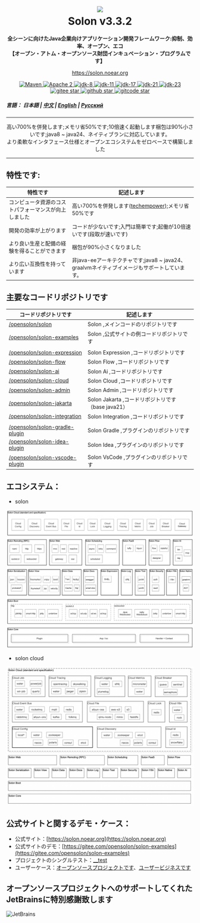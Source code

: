 <h1 align="center" style="text-align:center;">
<img src="solon_icon.png" width="128" />
<br />
Solon v3.3.2
</h1>
<p align="center">
	<strong>全シーンに向けたJava企業向けアプリケーション開発フレームワーク:抑制、効率、オープン、エコ</strong>
    <br/>
    <strong>【オープン・アトム・オープンソース財団インキュベーション・プログラムです】</strong>
</p>
<p align="center">
	<a href="https://solon.noear.org/">https://solon.noear.org</a>
</p>

<p align="center">
    <a target="_blank" href="https://central.sonatype.com/search?q=org.noear%3Asolon-parent">
        <img src="https://img.shields.io/maven-central/v/org.noear/solon.svg?label=Maven%20Central" alt="Maven" />
    </a>
    <a target="_blank" href="LICENSE">
		<img src="https://img.shields.io/:License-Apache2-blue.svg" alt="Apache 2" />
	</a>
    <a target="_blank" href="https://www.oracle.com/java/technologies/javase/javase-jdk8-downloads.html">
		<img src="https://img.shields.io/badge/JDK-8-green.svg" alt="jdk-8" />
	</a>
    <a target="_blank" href="https://www.oracle.com/java/technologies/javase/jdk11-archive-downloads.html">
		<img src="https://img.shields.io/badge/JDK-11-green.svg" alt="jdk-11" />
	</a>
    <a target="_blank" href="https://www.oracle.com/java/technologies/javase/jdk17-archive-downloads.html">
		<img src="https://img.shields.io/badge/JDK-17-green.svg" alt="jdk-17" />
	</a>
    <a target="_blank" href="https://www.oracle.com/java/technologies/javase/jdk21-archive-downloads.html">
		<img src="https://img.shields.io/badge/JDK-21-green.svg" alt="jdk-21" />
	</a>
    <a target="_blank" href="https://www.oracle.com/java/technologies/javase/jdk23-archive-downloads.html">
		<img src="https://img.shields.io/badge/JDK-23-green.svg" alt="jdk-23" />
	</a>
    <br />
    <a target="_blank" href='https://gitee.com/opensolon/solon/stargazers'>
		<img src='https://gitee.com/opensolon/solon/badge/star.svg' alt='gitee star'/>
	</a>
    <a target="_blank" href='https://github.com/opensolon/solon/stargazers'>
		<img src="https://img.shields.io/github/stars/opensolon/solon.svg?style=flat&logo=github" alt="github star"/>
	</a>
    <a target="_blank" href='https://gitcode.com/opensolon/solon/stargazers'>
		<img src='https://gitcode.com/opensolon/solon/star/badge.svg' alt='gitcode star'/>
	</a>
</p>


##### 言語： 日本語 | [中文](README_CN.md) | [English](README_EN.md) | [Русский](README_RU.md)

<hr />
<p align="center">
高い700%を併発します;メモリ省50%です;10倍速く起動します梱包は90%小さいです;java8 ~ java24、ネイティブランに対応しています。
<br/>
より柔軟なインタフェース仕様とオープンエコシステムをゼロベースで構築しました
</p>
<hr />

## 特性です:


| 特性です                         | 記述します                                                                                                                | 
|------------------------------|----------------------------------------------------------------------------------------------------------------------| 
| コンピュータ資源のコストパフォーマンスが向上しました   | 高い700%を併発します([techempower](https://www.techempower.com/benchmarks/#hw=ph&test=plaintext&section=data-r23));メモリ省50%です |
| 開発の効率が上がります                  | コードが少ないです;入門は簡単です;起働が10倍速いです(段取が速いです)                                                                                |
| より良い生産と配備の経験を得ることができます       | 梱包が90%小さくなりました                                                                                                       |
| より広い互換性を持っています               | 非java-eeアーキテクチャです;java8 ~ java24、graalvmネイティブイメージもサポートしています。                                                         |

## 主要なコードリポジトリです


| コードリポジトリです                                                       | 記述します                                  | 
|------------------------------------------------------------------|----------------------------------------| 
| [/opensolon/solon](../../../../opensolon/solon)                             | Solon ,メインコードのリポジトリです                  | 
| [/opensolon/solon-examples](../../../../opensolon/solon-examples)           | Solon ,公式サイトの例コードリポジトリです               |
|                                                                  |                                        |
| [/opensolon/solon-expression](../../../../opensolon/solon-expression)                   | Solon Expression ,コードリポジトリです           | 
| [/opensolon/solon-flow](../../../../opensolon/solon-flow)                   | Solon Flow ,コードリポジトリです                 | 
| [/opensolon/solon-ai](../../../../opensolon/solon-ai)                       | Solon Ai ,コードリポジトリです                   | 
| [/opensolon/solon-cloud](../../../../opensolon/solon-cloud)                 | Solon Cloud ,コードリポジトリです                | 
| [/opensolon/solon-admin](../../../../opensolon/solon-admin)                 | Solon Admin ,コードリポジトリです                | 
| [/opensolon/solon-jakarta](../../../../opensolon/solon-jakarta)             | Solon Jakarta ,コードリポジトリです（base java21） | 
| [/opensolon/solon-integration](../../../../opensolon/solon-integration)     | Solon Integration ,コードリポジトリです          | 
|                                                                  |                                        |
| [/opensolon/solon-gradle-plugin](../../../../opensolon/solon-gradle-plugin) | Solon Gradle ,プラグインのリポジトリです            | 
| [/opensolon/solon-idea-plugin](../../../../opensolon/solon-idea-plugin)     | Solon Idea ,プラグインのリポジトリです              | 
| [/opensolon/solon-vscode-plugin](../../../../opensolon/solon-vscode-plugin) | Solon VsCode ,プラグインのリポジトリです            | 


## エコシステム：

* solon

<img src="solon_schema.png" width="700" />

* solon cloud

<img src="solon_cloud_schema.png" width="700" />

## 公式サイトと関するデモ・ケース：

* 公式サイト：[https://solon.noear.org](https://solon.noear.org)
* 公式サイトのデモ：[https://gitee.com/opensolon/solon-examples](https://gitee.com/opensolon/solon-examples)
* プロジェクトのシングルテスト：[__test](./__test/) 
* ユーザーケース：[オープンソースプロジェクトです](https://solon.noear.org/article/555)、[ユーザービジネスです](https://solon.noear.org/article/cases)


## オープンソースプロジェクトへのサポートしてくれたJetBrainsに特別感謝致します

<a href="https://jb.gg/OpenSourceSupport">
  <img src="https://user-images.githubusercontent.com/8643542/160519107-199319dc-e1cf-4079-94b7-01b6b8d23aa6.png" align="left" height="100" width="100"  alt="JetBrains">
</a>

